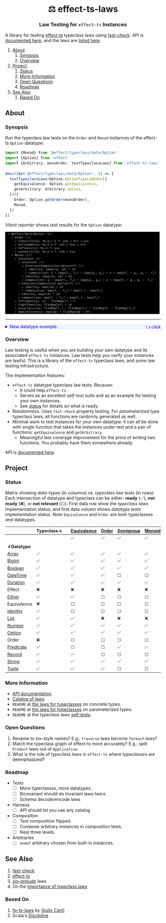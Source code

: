 <h1 align='center' style='border: 0px !important'>⚖ effect-ts-laws</h1>

<h3 align='center' style='border: 0px !important'>
  Law Testing for
  <code style='color:#555'>effect-ts</code>
  Instances
</h3>

A library for testing [effect-ts](https://github.com/Effect-ts/effect)
typeclass laws using
[fast-check](https://github.com/dubzzz/fast-check). API is
[documented here](https://middle-ages.github.io/effect-ts-laws-docs/),
and the laws are
[listed here](https://middle-ages.github.io/effect-ts-laws-docs/catalog-of-laws.html).

1. [About](#about)
   1. [Synopsis](#synopsis)
   2. [Overview](#overview)
2. [Project](#project)
   1. [Status](#status)
   2. [More Information](#more-information)
   3. [Open Questions](#open-questions)
   4. [Roadmap](#roadmap)
3. [See Also](#see-also)
   1. [Based On](#based-on)

## About

### Synopsis

Run the typeclass law tests on the `Order` and `Monad` instances of the
effect-ts `Option` datatype:

```ts
import {Monad} from '@effect/typeclass/data/Option'
import {Option} from 'effect'
import {Arbitrary, monoOrder, testTypeclassLaws} from 'effect-ts-laws'

describe('@effect/typeclass/data/Option', () => {
  testTypeclassLaws<Option.OptionTypeLambda>({
    getEquivalence: Option.getEquivalence,
    getArbitrary: Arbitrary.option,
  })({
    Order: Option.getOrder(monoOrder),
    Monad,
  })
})
```

_Vitest reporter_ shows test results for the `Option` datatype:

<a href="./docs/synopsis-option.png"><img src='docs/synopsis-option.png' alt='synopsis output' width=500></a>

---

<details><summary style='background:#f0f6ff;color:blue;cursor:pointer'>New datatype example.<span style='float: right'>👈 <i>click</i></span></summary>
<br/>

You wrote a new datatype: `MyTuple`, and an instance of the effect-ts
`Covariant` typeclass. Lets test it for free:

```ts
import {Covariant as CO} from '@effect/typeclass'
import {Array as AR} from 'effect'
import {dual} from 'effect/Function'
import {TypeLambda} from 'effect/HKT'
import fc from 'fast-check'
import {testTypeclassLaws} from 'effect-ts-laws'

describe('MyTuple', () => {
  type MyTuple<A> = [A]

  interface MyTupleTypeLambda extends TypeLambda {
    readonly type: MyTuple<this['Target']>
  }

  const map: CO.Covariant<MyTupleTypeLambda>['map'] = dual(
    2,
    <A, B>([a]: MyTuple<A>, ab: (a: A) => B): MyTuple<B> => [ab(a)],
  )
  const Covariant: CO.Covariant<MyTupleTypeLambda> = {
    imap: CO.imap<MyTupleTypeLambda>(map),
    map,
  }

  testTypeclassLaws<MyTupleTypeLambda>({
    getEquivalence: AR.getEquivalence,
    getArbitrary: fc.tuple,
  })({Covariant})
})
```

`fast-check` will try to find a counter example that breaks the laws. Because
it is quite impossible to find one in this case you should see:

<a href="./docs/synopsis-tuple.png"><img src='docs/synopsis-tuple.png' alt='synopsis output' width=400></a>

---

</details>

### Overview

Law testing is useful when you are building your own datatype and its
associated `effect-ts` instances. Law tests help you verify your instances are
lawful. This is a library of the `effect-ts` typeclass laws, and some law
testing infrastructure.

The implementation features:

* `effect-ts` datatype typeclass law tests. Because:
  * It could help `effect-ts`.
  * Serves as an excellent _self-test_ suite and as an example for testing your
    own instances.
  * See [status](#status) for details on what is ready.
* _Randomness_. Uses `fast-check` property testing. For
  _parameterized type_ typeclass laws, all functions are randomly generated as
  well.
* Minimal work to test instances for your own datatype: it can all be
  done with single function that takes the instances under test and
  a pair of functions: `getEquivalence` and `getArbitrary`.
  * Meaningful test coverage improvement for the price of writing two functions.
    You probably have them somewhere already.

API is [documented here](https://middle-ages.github.io/effect-ts-laws-docs/).

## Project

### Status

Matrix showing _data-types_ (in columns) vs. _typeclass law tests_ (in rows).
Each intersection of datatype and typeclass can be either:
**ready** (✅), **not ready** (❌), or **not relevant** (☐). First data row
show the _typeclass laws_ implementation status, and first data column shows
_datatype tests_ implementation status. Note `Equivalence` and `Order` are
both typeclasses _and_ datatypes.

|                                                  | Typeclass→ |     | [Equivalence](./src/laws/typeclass/concrete/Equivalence.ts) | [Order](./src/laws/typeclass/concrete/Order.ts) | [Semigroup](./src/laws/typeclass/concrete/Semigroup.ts) | [Monoid](./src/laws/typeclass/concrete/Monoid.ts) | [Invariant](./src/laws/typeclass/parameterized/Invariant.ts) | [Contravariant](./src/laws/typeclass/parameterized/Contravariant.ts) | [Covariant](./src/laws/typeclass/parameterized/Covariant.ts) | [Applicative](./src/laws/typeclass/parameterized/Applicative.ts) | [Monad](./src/laws/typeclass/parameterized/Monad.ts) | [Bicovariant](./src/laws/typeclass/parameterized/Bicovariant.ts) | [Traversable](./src/laws/typeclass/parameterized/Traversable.ts) | Foldable |
| ------------------------------------------------ | ---------- | --- | ----------------------------------------------------------- | ----------------------------------------------- | ------------------------------------------------------- | ------------------------------------------------- | ------------------------------------------------------------ | -------------------------------------------------------------------- | ------------------------------------------------------------ | ---------------------------------------------------------------- | ---------------------------------------------------- | ---------------------------------------------------------------- | ---------------------------------------------------------------- | -------- |
|                                                  |            |     | ✅                                                           | ✅                                               | ✅                                                       | ✅                                                 | ✅                                                            | ✅                                                                    | ✅                                                            | ✅                                                                | ✅                                                    | ✅                                                                | ✅                                                                | ❌        |
|                                                  |            |     |                                                             |                                                 |                                                         |                                                   |                                                              |                                                                      |                                                              |                                                                  |                                                      |                                                                  |                                                                  |          |
| **↓Datatype**                                    |            |     |                                                             |                                                 |                                                         |                                                   |                                                              |                                                                      |                                                              |                                                                  |                                                      |                                                                  |                                                                  |          |
| [Array](./tests/effect-ts/Array.spec.ts)         | ✅          |     | ✅                                                           | ✅                                               | ✅                                                       | ✅                                                 | ✅                                                            | ✅                                                                    | ✅                                                            | ✅                                                                | ✅                                                    | ☐                                                                | ✅                                                                | ❌        |
| [BigInt](./tests/effect-ts/BigInt.spec.ts)       | ✅          |     | ✅                                                           | ✅                                               | ✅                                                       | ✅                                                 | ☐                                                            | ☐                                                                    | ☐                                                            | ☐                                                                | ☐                                                    | ☐                                                                | ☐                                                                | ☐        |
| [Boolean](./tests/effect-ts/Boolean.spec.ts)     | ✅          |     | ✅                                                           | ✅                                               | ✅                                                       | ✅                                                 | ☐                                                            | ☐                                                                    | ☐                                                            | ☐                                                                | ☐                                                    | ☐                                                                | ☐                                                                | ☐        |
| [DateTime](./tests/effect-ts/DateTime.spec.ts)   | ✅          |     | ✅                                                           | ✅                                               | ☐                                                       | ☐                                                 | ☐                                                            | ☐                                                                    | ☐                                                            | ☐                                                                | ☐                                                    | ☐                                                                | ☐                                                                | ☐        |
| [Duration](./tests/effect-ts/Duration.spec.ts)   | ✅          |     | ✅                                                           | ✅                                               | ✅                                                       | ✅                                                 | ☐                                                            | ☐                                                                    | ☐                                                            | ☐                                                                | ☐                                                    | ☐                                                                | ☐                                                                | ☐        |
| Effect                                           | ❌          |     | ❌                                                           | ❌                                               | ❌                                                       | ❌                                                 | ❌                                                            | ☐                                                                    | ❌                                                            | ❌                                                                | ❌                                                    | ☐                                                                | ❌                                                                | ❌        |
| [Either](./tests/effect-ts/Either.spec.ts)       | ✅          |     | ✅                                                           | ☐                                               | ☐                                                       | ☐                                                 | ✅                                                            | ☐                                                                    | ✅                                                            | ✅                                                                | ✅                                                    | ✅                                                                | ✅                                                                | ❌        |
| Equivalence                                      | ❌          |     | ☐                                                           | ☐                                               | ☐                                                       | ☐                                                 | ❌                                                            | ❌                                                                    | ❌                                                            | ❌                                                                | ❌                                                    | ☐                                                                | ❌                                                                | ❌        |
| [Identity](./tests/effect-ts/Identity.spec.ts)   | ✅          |     | ☐                                                           | ☐                                              | ☐                                                       | ☐                                                 | ✅                                                            | ☐                                                                    | ✅                                                            | ✅                                                                | ✅                                                    | ☐                                                                | ✅                                                                | ❌        |
| [List](./tests/effect-ts/List.spec.ts)           | ✅          |     | ✅                                                           | ❌                                               | ❌                                                       | ❌                                                 | ✅                                                            | ☐                                                                     | ✅                                                            | ❌                                                                | ✅                                                    | ☐                                                                | ❌                                                                | ❌        |
| [Number](./tests/effect-ts/Number.spec.ts)       | ✅          |     | ✅                                                           | ✅                                               | ✅                                                       | ✅                                                 | ☐                                                            | ☐                                                                    | ☐                                                            | ☐                                                                | ☐                                                    | ☐                                                                | ☐                                                                | ☐        |
| [Option](./tests/effect-ts/Option.spec.ts)       | ✅          |     | ✅                                                           | ✅                                               | ✅                                                       | ✅                                                 | ✅                                                            | ☐                                                                    | ✅                                                            | ✅                                                                | ✅                                                    | ☐                                                                | ✅                                                                | ❌        |
| Order                                            | ❌          |     | ☐                                                           | ☐                                               | ☐                                                       | ☐                                                 | ❌                                                            | ❌                                                                    | ❌                                                            | ❌                                                                | ❌                                                    | ☐                                                                | ❌                                                                | ❌        |
| [Predicate](./tests/effect-ts/Predicate.spec.ts) | ✅          |     | ☐                                                           | ☐                                               | ✅                                                       | ✅                                                 | ✅                                                            | ✅                                                                    | ☐                                                            | ☐                                                                | ☐                                                    | ☐                                                                | ☐                                                                | ☐        |
| [Record](./tests/effect-ts/Record.spec.ts)       | ✅          |     | ✅                                                           | ☐                                               | ☐                                                       | ☐                                                 | ✅                                                            | ☐                                                                    | ✅                                                            | ☐                                                                | ☐                                                    | ☐                                                                | ✅                                                                | ☐        |
| [String](./tests/effect-ts/String.spec.ts)       | ✅          |     | ✅                                                           | ✅                                               | ✅                                                       | ✅                                                 | ☐                                                            | ☐                                                                    | ☐                                                            | ☐                                                                | ☐                                                    | ☐                                                                | ☐                                                                | ☐        |
| [Tuple](./tests/effect-ts/Tuple.spec.ts)         | ✅          |     | ✅                                                           | ✅                                               | ☐                                                       | ☐                                                 | ☐                                                            | ☐                                                                    | ☐                                                            | ☐                                                                | ☐                                                    | ✅                                                                | ☐                                                                | ☐        |

### More Information

* [API documentation](https://middle-ages.github.io/effect-ts-laws-docs/).
* [Catalog of laws](https://middle-ages.github.io/effect-ts-laws-docs/catalog-of-laws.html).
* `README` at [the laws for typeclasses](src/laws/typeclass/concrete/README.md) on concrete types.
* `README` at [the laws for typeclasses](src/laws/typeclass/parameterized/README.md) on parameterized types.
* `README` at the typeclass laws [self-tests](tests/laws/typeclass/README.md).

### Open Questions

1. Rename to zio-style names? E.g.: `traverse` laws become `foreach` laws?
2. Match the typeclass graph of effect-ts more accurately? E.g.: split
   `Product` laws out of `Applicative`.
3. What is the role of _typeclass laws_ in `effect-ts` where _typeclasses_
   are deemphasized?

### Roadmap

* Tests
  * [ ] More typeclasses, more datatypes.
  * [ ] Bicovariant should do Invariant laws twice.
  * [ ] Schema decode/encode laws

* Harness
  * [ ] API should let you use any catalog 

* Composition
  * [ ] Test composition flipped.
  * [ ] Compose arbitrary instances in composition tests.
  * [ ] Nest three levels.
* Arbitraries
  * [ ] `oneof` arbitrary chosen from built-in instances.

## See Also

1. [fast-check](https://github.com/dubzzz/fast-check)
2. [effect-ts](https://github.com/Effect-ts/effect)
3. [zio-prelude](https://github.com/zio/zio-prelude/tree/series/2.x/laws/shared/src/main/scala/zio/prelude/laws) laws
4. On the [importance of typeclass laws](https://degoes.net/articles/principled-typeclasses#laws)

### Based On

1. [fp-ts-laws](https://gcanti.github.io/fp-ts-laws) by
   [Giulio Canti](https://github.com/gcanti)
2. Scala's [Discipline](https://typelevel.org/cats/typeclasses/lawtesting.html)
